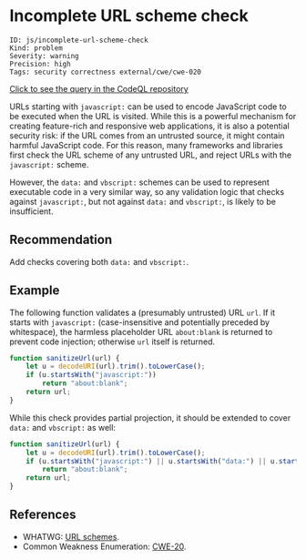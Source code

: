 # Incomplete URL scheme check

```
ID: js/incomplete-url-scheme-check
Kind: problem
Severity: warning
Precision: high
Tags: security correctness external/cwe/cwe-020

```
[Click to see the query in the CodeQL repository](https://github.com/github/codeql/tree/main/javascript/ql/src/Security/CWE-020/IncompleteUrlSchemeCheck.ql)

URLs starting with `javascript:` can be used to encode JavaScript code to be executed when the URL is visited. While this is a powerful mechanism for creating feature-rich and responsive web applications, it is also a potential security risk: if the URL comes from an untrusted source, it might contain harmful JavaScript code. For this reason, many frameworks and libraries first check the URL scheme of any untrusted URL, and reject URLs with the `javascript:` scheme.

However, the `data:` and `vbscript:` schemes can be used to represent executable code in a very similar way, so any validation logic that checks against `javascript:`, but not against `data:` and `vbscript:`, is likely to be insufficient.


## Recommendation
Add checks covering both `data:` and `vbscript:`.


## Example
The following function validates a (presumably untrusted) URL `url`. If it starts with `javascript:` (case-insensitive and potentially preceded by whitespace), the harmless placeholder URL `about:blank` is returned to prevent code injection; otherwise `url` itself is returned.


```javascript
function sanitizeUrl(url) {
    let u = decodeURI(url).trim().toLowerCase();
    if (u.startsWith("javascript:"))
        return "about:blank";
    return url;
}

```
While this check provides partial projection, it should be extended to cover `data:` and `vbscript:` as well:


```javascript
function sanitizeUrl(url) {
    let u = decodeURI(url).trim().toLowerCase();
    if (u.startsWith("javascript:") || u.startsWith("data:") || u.startsWith("vbscript:"))
        return "about:blank";
    return url;
}

```

## References
* WHATWG: [URL schemes](https://wiki.whatwg.org/wiki/URL_schemes).
* Common Weakness Enumeration: [CWE-20](https://cwe.mitre.org/data/definitions/20.html).